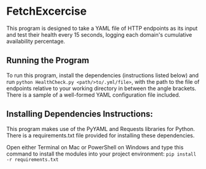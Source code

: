 # FetchExcercise
This program is designed to take a YAML file of HTTP endpoints as its input and test their health every 15 seconds, logging each domain's cumulative availability percentage.
## Running the Program
To run this program, install the dependencies (instructions listed below) and run `python HealthCheck.py <path/>to/.yml/file>`, with the path to the file of endpoints relative to your working directory in between the angle brackets. There is a sample of a well-formed YAML configuration file included.
## Installing Dependencies Instructions:
This program makes use of the PyYAML and Requests libraries for Python. There is a requirements.txt file provided for installing these dependencies.

Open either Terminal on Mac or PowerShell on Windows and type this command to install the modules into your project environment:
`pip install -r requirements.txt`